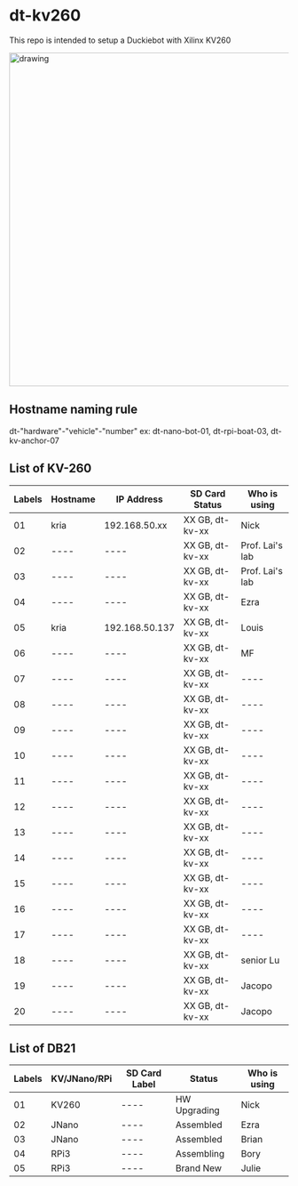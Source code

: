 # dt-kv260

This repo is intended to setup a Duckiebot with Xilinx KV260

<img src="https://user-images.githubusercontent.com/16217256/151703868-4a1f3fac-34e2-4c9b-8c00-47693c7cac59.png" alt="drawing" width="600"/>


## Hostname naming rule

dt-"hardware"-"vehicle"-"number"
ex: dt-nano-bot-01, dt-rpi-boat-03, dt-kv-anchor-07

## List of KV-260

| Labels  | Hostname | IP Address      | SD Card Status  | Who is using    |
| --------| -------- | --------------  | --------------  | --------------- |
| 01      | kria     | 192.168.50.xx   | XX GB, dt-kv-xx | Nick            |   
| 02      | ----     | ----            | XX GB, dt-kv-xx | Prof. Lai's lab |
| 03      | ----     | ----            | XX GB, dt-kv-xx | Prof. Lai's lab |
| 04      | ----     | ----            | XX GB, dt-kv-xx | Ezra            |
| 05      | kria     | 192.168.50.137  | XX GB, dt-kv-xx | Louis           |
| 06      | ----     | ----            | XX GB, dt-kv-xx | MF              |
| 07      | ----     | ----            | XX GB, dt-kv-xx | ----            |
| 08      | ----     | ----            | XX GB, dt-kv-xx | ----            |
| 09      | ----     | ----            | XX GB, dt-kv-xx | ----            |
| 10      | ----     | ----            | XX GB, dt-kv-xx | ----            |
| 11      | ----     | ----            | XX GB, dt-kv-xx | ----            |
| 12      | ----     | ----            | XX GB, dt-kv-xx | ----            |
| 13      | ----     | ----            | XX GB, dt-kv-xx | ----            |
| 14      | ----     | ----            | XX GB, dt-kv-xx | ----            |
| 15      | ----     | ----            | XX GB, dt-kv-xx | ----            |
| 16      | ----     | ----            | XX GB, dt-kv-xx | ----            |
| 17      | ----     | ----            | XX GB, dt-kv-xx | ----            |
| 18      | ----     | ----            | XX GB, dt-kv-xx | senior Lu       |
| 19      | ----     | ----            | XX GB, dt-kv-xx | Jacopo          |
| 20      | ----     | ----            | XX GB, dt-kv-xx | Jacopo          |

## List of DB21

| Labels  | KV/JNano/RPi | SD Card Label   | Status      | Who is using    |
| --------| -------- | --------------  | --------------  | --------------- |
| 01      | KV260    | ----            | HW Upgrading    | Nick      |
| 02      | JNano    | ----            | Assembled       | Ezra      |
| 03      | JNano    | ----            | Assembled       | Brian     |
| 04      | RPi3     | ----            | Assembling      | Bory      |
| 05      | RPi3     | ----            | Brand New       | Julie     |
